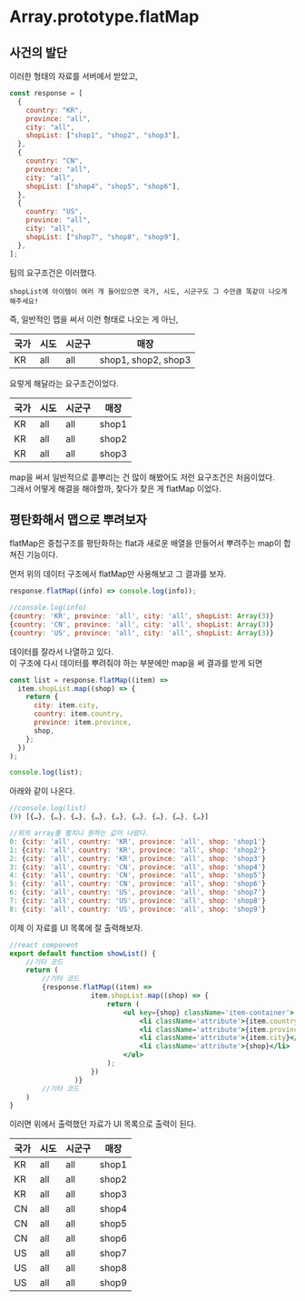 # Array.prototype.flatMap

## 사건의 발단

이러한 형태의 자료를 서버에서 받았고,

```js
const response = [
  {
    country: "KR",
    province: "all",
    city: "all",
    shopList: ["shop1", "shop2", "shop3"],
  },
  {
    country: "CN",
    province: "all",
    city: "all",
    shopList: ["shop4", "shop5", "shop6"],
  },
  {
    country: "US",
    province: "all",
    city: "all",
    shopList: ["shop7", "shop8", "shop9"],
  },
];
```

팀의 요구조건은 이러했다.

```
shopList에 아이템이 여러 개 들어있으면 국가, 시도, 시군구도 그 수만큼 똑같이 나오게 해주세요!
```

즉, 일반적인 맵을 써서 이런 형태로 나오는 게 아닌,

| 국가 | 시도 | 시군구 | 매장                |
| ---- | ---- | ------ | ------------------- |
| KR   | all  | all    | shop1, shop2, shop3 |

요렇게 해달라는 요구조건이었다.

| 국가 | 시도 | 시군구 | 매장  |
| ---- | ---- | ------ | ----- |
| KR   | all  | all    | shop1 |
| KR   | all  | all    | shop2 |
| KR   | all  | all    | shop3 |

map을 써서 일반적으로 흩뿌리는 건 많이 해봤어도 저런 요구조건은 처음이었다.  
그래서 어떻게 해결을 해야할까, 찾다가 찾은 게 flatMap 이었다.

## 평탄화해서 맵으로 뿌려보자

flatMap은 중첩구조를 평탄화하는 flat과 새로운 배열을 만들어서 뿌려주는 map이 합쳐진 기능이다.

먼저 위의 데이터 구조에서 flatMap만 사용해보고 그 결과를 보자.

```js
response.flatMap((info) => console.log(info));

//console.log(info)
{country: 'KR', province: 'all', city: 'all', shopList: Array(3)}
{country: 'CN', province: 'all', city: 'all', shopList: Array(3)}
{country: 'US', province: 'all', city: 'all', shopList: Array(3)}
```

데이터를 잘라서 나열하고 있다.  
이 구조에 다시 데이터를 뿌려줘야 하는 부분에만 map을 써 결과를 받게 되면

```js
const list = response.flatMap((item) =>
  item.shopList.map((shop) => {
    return {
      city: item.city,
      country: item.country,
      province: item.province,
      shop,
    };
  })
);

console.log(list);
```

아래와 같이 나온다.

```js
//console.log(list)
(9) [{…}, {…}, {…}, {…}, {…}, {…}, {…}, {…}, {…}]

//위의 array를 펼치니 원하는 값이 나왔다.
0: {city: 'all', country: 'KR', province: 'all', shop: 'shop1'}
1: {city: 'all', country: 'KR', province: 'all', shop: 'shop2'}
2: {city: 'all', country: 'KR', province: 'all', shop: 'shop3'}
3: {city: 'all', country: 'CN', province: 'all', shop: 'shop4'}
4: {city: 'all', country: 'CN', province: 'all', shop: 'shop5'}
5: {city: 'all', country: 'CN', province: 'all', shop: 'shop6'}
6: {city: 'all', country: 'US', province: 'all', shop: 'shop7'}
7: {city: 'all', country: 'US', province: 'all', shop: 'shop8'}
8: {city: 'all', country: 'US', province: 'all', shop: 'shop9'}
```

이제 이 자료를 UI 목록에 잘 출력해보자.

```jsx
//react component
export default function showList() {
    //기타 코드
    return (
        //기타 코드
        {response.flatMap((item) =>
                    item.shopList.map((shop) => {
                        return (
                            <ul key={shop} className='item-container'>
                                <li className='attribute'>{item.country}</li>
                                <li className='attribute'>{item.province}</li>
                                <li className='attribute'>{item.city}</li>
                                <li className='attribute'>{shop}</li>
                            </ul>
                        );
                    })
                )}
        //기타 코드
    )
}
```

이러면 위에서 출력했던 자료가 UI 목록으로 출력이 된다.

| 국가 | 시도 | 시군구 | 매장  |
| ---- | ---- | ------ | ----- |
| KR   | all  | all    | shop1 |
| KR   | all  | all    | shop2 |
| KR   | all  | all    | shop3 |
| CN   | all  | all    | shop4 |
| CN   | all  | all    | shop5 |
| CN   | all  | all    | shop6 |
| US   | all  | all    | shop7 |
| US   | all  | all    | shop8 |
| US   | all  | all    | shop9 |
